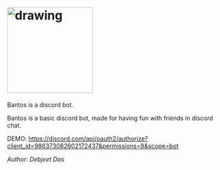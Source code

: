 # <img src="https://github.com/debjeet-dev/bantos/blob/21d7293cde48217e9d10cd448b5c897e7796e4e1/bantos.jpg" alt="drawing" width="200"/>

Bantos is a discord bot.

Bantos is a basic discord bot, made for having fun with friends in discord chat.

DEMO: https://discord.com/api/oauth2/authorize?client_id=986373082602172437&permissions=8&scope=bot


*Author: Debjeet Das*
